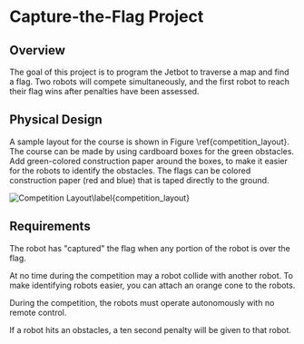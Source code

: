# Capture-the-Flag Project

## Overview

The goal of this project is to program the Jetbot to traverse a map and find a flag.  Two robots will compete simultaneously, and the first robot to reach their flag wins after penalties have been assessed.

## Physical Design

A sample layout for the course is shown in Figure \ref{competition_layout}.  The course can be made by using cardboard boxes for the green obstacles.  Add green-colored construction paper around the boxes, to make it easier for the robots to identify the obstacles.  The flags can be colored construction paper (red and blue) that is taped directly to the ground.

![Competition Layout\label{competition_layout}](projects/resources/capture-the-flag.png "Competition Layout")

## Requirements

The robot has "captured" the flag when any portion of the robot is over the flag.  

At no time during the competition may a robot collide with another robot. To make identifying robots easier, you can attach an orange cone to the robots.

During the competition, the robots must operate autonomously with no remote control.

If a robot hits an obstacles, a ten second penalty will be given to that robot.
